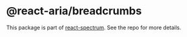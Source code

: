 # @react-aria/breadcrumbs

This package is part of [react-spectrum](https://github.com/watheia/rsp-kit). See the repo for more details.
